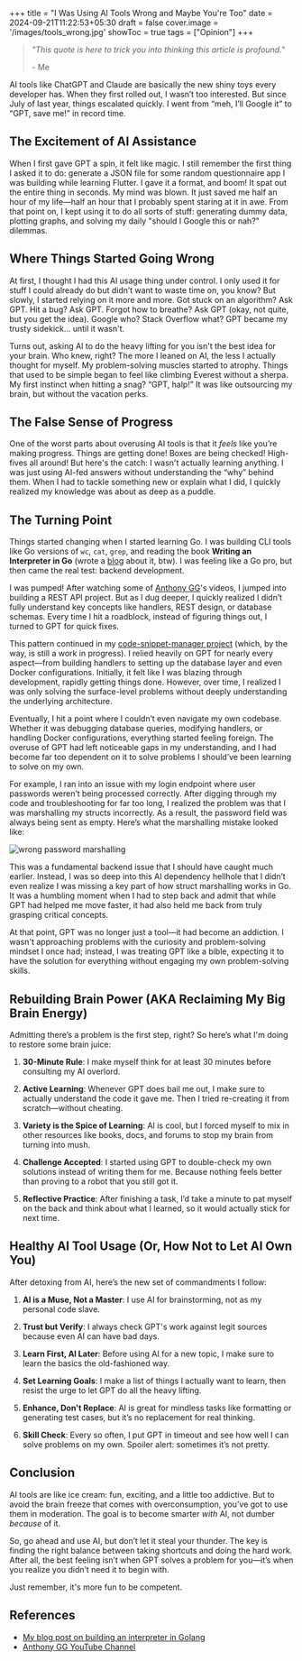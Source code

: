 +++
title = "I Was Using AI Tools Wrong and Maybe You're Too"
date = 2024-09-21T11:22:53+05:30
draft = false
cover.image = '/images/tools_wrong.jpg'
showToc = true
tags = ["Opinion"]
+++

> _"This quote is here to trick you into thinking this article is profound."_
>
> \- Me

AI tools like ChatGPT and Claude are basically the new shiny toys every developer has. When they first rolled out, I wasn’t too interested. But since July of last year, things escalated quickly. I went from “meh, I’ll Google it” to “GPT, save me!” in record time.

## The Excitement of AI Assistance

When I first gave GPT a spin, it felt like magic. I still remember the first thing I asked it to do: generate a JSON file for some random questionnaire app I was building while learning Flutter. I gave it a format, and boom! It spat out the entire thing in seconds. My mind was blown. It just saved me half an hour of my life—half an hour that I probably spent staring at it in awe. From that point on, I kept using it to do all sorts of stuff: generating dummy data, plotting graphs, and solving my daily "should I Google this or nah?" dilemmas.

## Where Things Started Going Wrong

At first, I thought I had this AI usage thing under control. I only used it for stuff I could already do but didn’t want to waste time on, you know? But slowly, I started relying on it more and more. Got stuck on an algorithm? Ask GPT. Hit a bug? Ask GPT. Forgot how to breathe? Ask GPT (okay, not quite, but you get the idea). Google who? Stack Overflow what? GPT became my trusty sidekick... until it wasn't.

Turns out, asking AI to do the heavy lifting for you isn't the best idea for your brain. Who knew, right? The more I leaned on AI, the less I actually thought for myself. My problem-solving muscles started to atrophy. Things that used to be simple began to feel like climbing Everest without a sherpa. My first instinct when hitting a snag? “GPT, halp!” It was like outsourcing my brain, but without the vacation perks.

## The False Sense of Progress

One of the worst parts about overusing AI tools is that it _feels_ like you’re making progress. Things are getting done! Boxes are being checked! High-fives all around! But here's the catch: I wasn't actually learning anything. I was just using AI-fed answers without understanding the “why” behind them. When I had to tackle something new or explain what I did, I quickly realized my knowledge was about as deep as a puddle.

## The Turning Point

Things started changing when I started learning Go. I was building CLI tools like Go versions of `wc`, `cat`, `grep`, and reading the book **Writing an Interpreter in Go** (wrote a [blog](https://jitesh117.github.io/blog/things-building-an-interpreter-taught-me/) about it, btw). I was feeling like a Go pro, but then came the real test: backend development.

I was pumped! After watching some of [Anthony GG](https://www.youtube.com/@anthonygg_)'s videos, I jumped into building a REST API project. But as I dug deeper, I quickly realized I didn’t fully understand key concepts like handlers, REST design, or database schemas. Every time I hit a roadblock, instead of figuring things out, I turned to GPT for quick fixes.

This pattern continued in my [code-snippet-manager project](https://github.com/Jitesh117/snippet-manager-go) (which, by the way, is still a work in progress). I relied heavily on GPT for nearly every aspect—from building handlers to setting up the database layer and even Docker configurations. Initially, it felt like I was blazing through development, rapidly getting things done. However, over time, I realized I was only solving the surface-level problems without deeply understanding the underlying architecture.

Eventually, I hit a point where I couldn’t even navigate my own codebase. Whether it was debugging database queries, modifying handlers, or handling Docker configurations, everything started feeling foreign. The overuse of GPT had left noticeable gaps in my understanding, and I had become far too dependent on it to solve problems I should’ve been learning to solve on my own.

For example, I ran into an issue with my login endpoint where user passwords weren’t being processed correctly. After digging through my code and troubleshooting for far too long, I realized the problem was that I was marshalling my structs incorrectly. As a result, the password field was always being sent as empty. Here’s what the marshalling mistake looked like:

![wrong password marshalling](/images/password_struct.png)

This was a fundamental backend issue that I should have caught much earlier. Instead, I was so deep into this AI dependency hellhole that I didn’t even realize I was missing a key part of how struct marshalling works in Go. It was a humbling moment when I had to step back and admit that while GPT had helped me move faster, it had also held me back from truly grasping critical concepts.

At that point, GPT was no longer just a tool—it had become an addiction. I wasn't approaching problems with the curiosity and problem-solving mindset I once had; instead, I was treating GPT like a bible, expecting it to have the solution for everything without engaging my own problem-solving skills.

## Rebuilding Brain Power (AKA Reclaiming My Big Brain Energy)

Admitting there’s a problem is the first step, right? So here’s what I'm doing to restore some brain juice:

1. **30-Minute Rule**: I make myself think for at least 30 minutes before consulting my AI overlord.

2. **Active Learning**: Whenever GPT does bail me out, I make sure to actually understand the code it gave me. Then I tried re-creating it from scratch—without cheating.

3. **Variety is the Spice of Learning**: AI is cool, but I forced myself to mix in other resources like books, docs, and forums to stop my brain from turning into mush.

4. **Challenge Accepted**: I started using GPT to double-check my own solutions instead of writing them for me. Because nothing feels better than proving to a robot that you still got it.

5. **Reflective Practice**: After finishing a task, I’d take a minute to pat myself on the back and think about what I learned, so it would actually stick for next time.

## Healthy AI Tool Usage (Or, How Not to Let AI Own You)

After detoxing from AI, here’s the new set of commandments I follow:

1. **AI is a Muse, Not a Master**: I use AI for brainstorming, not as my personal code slave.

2. **Trust but Verify**: I always check GPT's work against legit sources because even AI can have bad days.

3. **Learn First, AI Later**: Before using AI for a new topic, I make sure to learn the basics the old-fashioned way.

4. **Set Learning Goals**: I make a list of things I actually want to learn, then resist the urge to let GPT do all the heavy lifting.

5. **Enhance, Don't Replace**: AI is great for mindless tasks like formatting or generating test cases, but it’s no replacement for real thinking.

6. **Skill Check**: Every so often, I put GPT in timeout and see how well I can solve problems on my own. Spoiler alert: sometimes it’s not pretty.

## Conclusion

AI tools are like ice cream: fun, exciting, and a little too addictive. But to avoid the brain freeze that comes with overconsumption, you’ve got to use them in moderation. The goal is to become smarter _with_ AI, not dumber _because_ of it.

So, go ahead and use AI, but don’t let it steal your thunder. The key is finding the right balance between taking shortcuts and doing the hard work. After all, the best feeling isn’t when GPT solves a problem for you—it’s when you realize you didn’t need it to begin with.

Just remember, it's more fun to be competent.

## References

- [My blog post on building an interpreter in Golang](https://jitesh117.github.io/blog/things-building-an-interpreter-taught-me/)
- [Anthony GG YouTube Channel](https://www.youtube.com/@anthonygg_)
